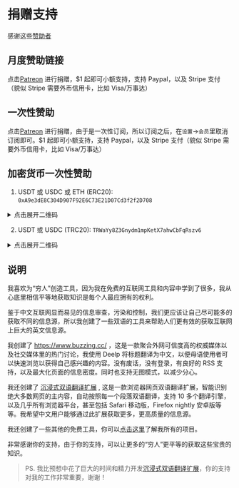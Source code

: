 # 捐赠支持

感谢这些[赞助者](https://immersive-translate.owenyoung.com/thanks)

## 月度赞助链接

点击[Patreon](https://www.patreon.com/theowenyoung) 进行捐赠，$1 起即可小额支持，支持 Paypal，以及 Stripe 支付（貌似 Stripe 需要外币信用卡，比如 Visa/万事达）

## 一次性赞助

点击[Patreon](https://www.patreon.com/theowenyoung) 进行捐赠，由于是一次性订阅，所以订阅之后，在`设置`->`会员`里取消订阅即可。$1 起即可小额支持，支持 Paypal，以及 Stripe 支付（貌似 Stripe 需要外币信用卡，比如 Visa/万事达）

## 加密货币一次性赞助

1. USDT 或 USDC 或 ETH (ERC20): `0xA9e3dE8C304D907F92E6C73E21D07Cd3f2f2D708`

<details>
<summary>点击展开二维码</summary>
<img src="https://immersive-translate.owenyoung.com/usdt-erc20-immersive-translate.jpg" alt="qrcode"></img>
</details>

2. USDT 或 USDC (TRC20): `TRWaYy8Z3Gnydm1mpKetX7ahwCbFqRszv6`

<details>
<summary>点击展开二维码</summary>
<img src="https://immersive-translate.owenyoung.com/usdt-trc20-immersive-translate.jpg" alt="qrcode"></img>
</details>

## 说明

我喜欢为“穷人”创造工具，因为我在免费的互联网工具和内容中学到了很多，我从心底里相信平等地获取知识是每个人最应拥有的权利。

鉴于中文互联网显而易见的信息审查，污染和控制，我们更应该让自己尽可能多的获取不同的信息源，所以我创建了一些双语的工具来帮助人们更有效的获取互联网上巨大的英文信息源。

我创建了 <https://www.buzzing.cc/> ，这是一款聚合外网可信度高的权威媒体以及社交媒体里的热门讨论，我使用 Deelp 将标题翻译为中文，以便母语使用者可以快速浏览以获得自己感兴趣的内容。没有废话，没有登录，有良好的 RSS 支持，以及最大化页面的信息密度。同时也支持无图模式，以减少分心。

我还创建了 [沉浸式双语翻译扩展](https://immersive-translate.owenyoung.com/) , 这是一款浏览器网页双语翻译扩展，智能识别绝大多数网页的主内容，自动按照每一个段落双语翻译，支持 10 多个翻译引擎，以及几乎所有浏览器平台，甚至包括 Safari 移动版，Firefox nightly 安卓版等等。我希望中文用户能够通过此扩展获取更多，更高质量的信息源。

我还创建了一些其他的免费工具，你可以[点击这里](https://www.owenyoung.com/projects/)了解我所有的项目。

非常感谢你的支持，由于你的支持，可以让更多的“穷人”更平等的获取这些宝贵的知识。

> PS. 我比预想中花了巨大的时间和精力开发[沉浸式双语翻译扩展](https://immersive-translate.owenyoung.com/)，你的支持对我的工作非常重要，谢谢！
